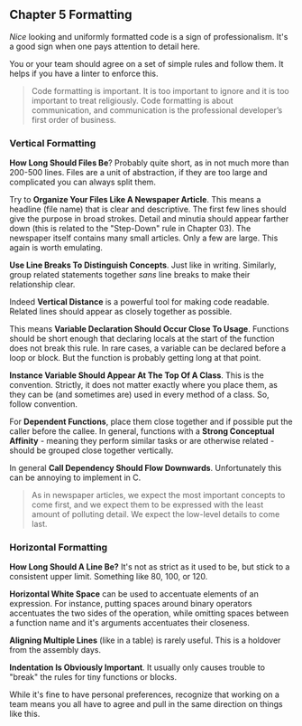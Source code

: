 ## Chapter 5 Formatting

*Nice* looking and uniformly formatted code is a sign of professionalism. It's a good sign when one pays attention to detail here.

You or your team should agree on a set of simple rules and follow them. It helps if you have a linter to enforce this.

>Code formatting is important. It is too important to ignore and it is too important to treat religiously. Code formatting is about communication, and
communication is the professional developer’s first order of business.

### Vertical Formatting

**How Long Should Files Be**? Probably quite short, as in not much more than 200-500 lines. Files are a unit of abstraction, if they are too large and complicated you can always split them. 

Try to **Organize Your Files Like A Newspaper Article**. This means a headline (file name) that is clear and descriptive. The first few lines should give the purpose in broad strokes. Detail and minutia should appear farther down (this is related to the "Step-Down" rule in Chapter 03). The newspaper itself contains many small articles. Only a few are large. This again is worth emulating.

**Use Line Breaks To Distinguish Concepts**. Just like in writing. Similarly, group related statements together *sans* line breaks to make their relationship clear.

Indeed **Vertical Distance** is a powerful tool for making code readable. Related lines should appear as closely together as possible.

This means **Variable Declaration Should Occur Close To Usage**. Functions should be short enough that declaring locals at the start of the function does not break this rule. In rare cases, a variable can be declared before a loop or block. But the function is probably getting long at that point.

**Instance Variable Should Appear At The Top Of A Class**. This is the convention. Strictly, it does not matter exactly where you place them, as they can be (and sometimes are) used in every method of a class. So, follow convention.

For **Dependent Functions**, place them close together and if possible put the caller before the callee. In general, functions with a **Strong Conceptual Affinity** - meaning they perform similar tasks or are otherwise related - should be grouped close together vertically.

In general **Call Dependency Should Flow Downwards**. Unfortunately this can be annoying to implement in C. 

>As in newspaper articles, we expect the most important concepts to come first, and we expect them to be expressed with the least amount of polluting detail. We expect the low-level details to come last.

### Horizontal Formatting

**How Long Should A Line Be?** It's not as strict as it used to be, but stick to a consistent upper limit. Something like 80, 100, or 120.

**Horizontal White Space** can be used to accentuate elements of an expression. For instance, putting spaces around binary operators accentuates
the two sides of the operation, while omitting spaces between a function name and it's arguments accentuates their closeness.

**Aligning Multiple Lines** (like in a table) is rarely useful. This is a holdover from the assembly days. 

**Indentation Is Obviously Important**. It usually only causes trouble to "break" the rules for tiny functions or blocks.

While it's fine to have personal preferences, recognize that working on a team means you all have to agree and pull in the same direction on things like this.

